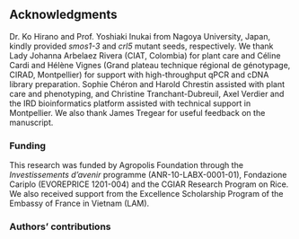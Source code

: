
## Acknowledgments

Dr. Ko Hirano and Prof. Yoshiaki Inukai from Nagoya University, Japan, kindly provided *smos1-3* and *crl5* mutant seeds, respectively.
We thank Lady Johanna Arbelaez Rivera (CIAT, Colombia) for plant care and Céline Cardi and Hélène Vignes (Grand plateau technique régional de génotypage, CIRAD, Montpellier) for support with high-throughput qPCR and cDNA library preparation.
Sophie Chéron and Harold Chrestin assisted with plant care and phenotyping, and Christine Tranchant-Dubreuil, Axel Verdier and the IRD bioinformatics platform assisted with technical support in Montpellier.
We also thank James Tregear for useful feedback on the manuscript.

### Funding

This research was funded by Agropolis Foundation through the *Investissements d’avenir* programme (ANR-10-LABX-0001-01), Fondazione Cariplo (EVOREPRICE 1201-004) and the CGIAR Research Program on Rice.
We also received support from the Excellence Scholarship Program of the Embassy of France in Vietnam (LAM).

### Authors’ contributions
